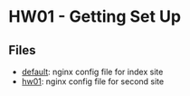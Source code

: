 # HW01 - Getting Set Up

## Files
- [default](default): nginx config file for index site  
- [hw01](hw01): nginx config file for second site
